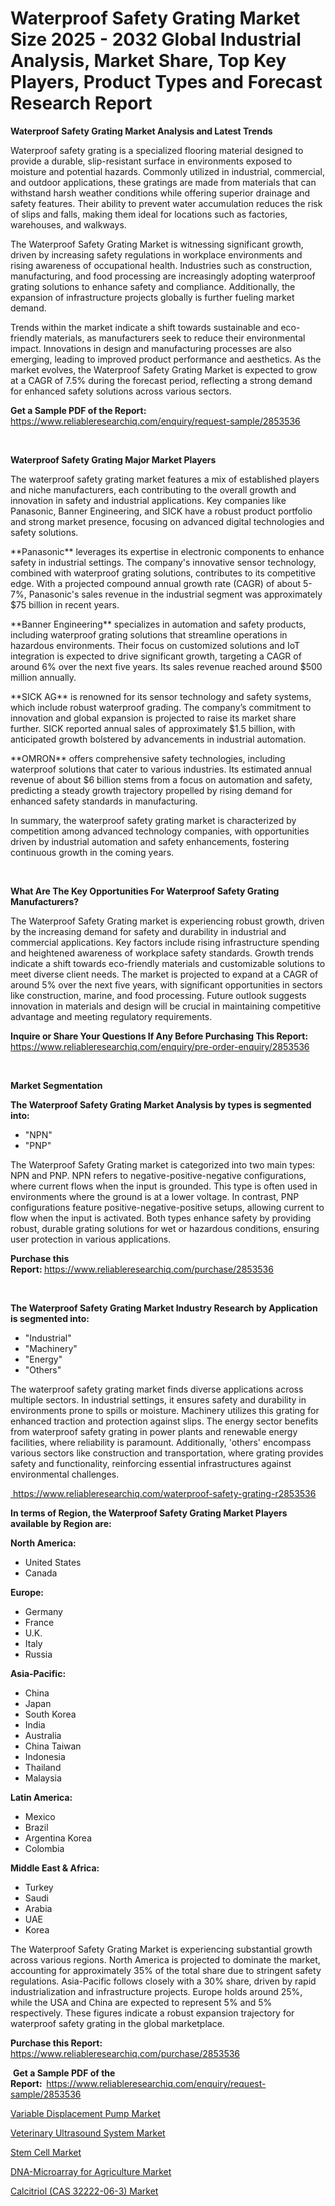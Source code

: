 <p><h1>Waterproof Safety Grating Market Size 2025 - 2032 Global Industrial Analysis, Market Share, Top Key Players, Product Types and Forecast Research Report</h1></p><p><strong>Waterproof Safety Grating Market Analysis and Latest Trends</strong></p>
<p><p>Waterproof safety grating is a specialized flooring material designed to provide a durable, slip-resistant surface in environments exposed to moisture and potential hazards. Commonly utilized in industrial, commercial, and outdoor applications, these gratings are made from materials that can withstand harsh weather conditions while offering superior drainage and safety features. Their ability to prevent water accumulation reduces the risk of slips and falls, making them ideal for locations such as factories, warehouses, and walkways.</p><p>The Waterproof Safety Grating Market is witnessing significant growth, driven by increasing safety regulations in workplace environments and rising awareness of occupational health. Industries such as construction, manufacturing, and food processing are increasingly adopting waterproof grating solutions to enhance safety and compliance. Additionally, the expansion of infrastructure projects globally is further fueling market demand.</p><p>Trends within the market indicate a shift towards sustainable and eco-friendly materials, as manufacturers seek to reduce their environmental impact. Innovations in design and manufacturing processes are also emerging, leading to improved product performance and aesthetics. As the market evolves, the Waterproof Safety Grating Market is expected to grow at a CAGR of 7.5% during the forecast period, reflecting a strong demand for enhanced safety solutions across various sectors.</p></p>
<p><strong>Get a Sample PDF of the Report:&nbsp;</strong> <a href="https://www.reliableresearchiq.com/enquiry/request-sample/2853536?utm_campaign=1123&utm_medium=2&utm_source=Github&utm_content=ia&utm_term=12032025&utm_id=waterproof-safety-grating">https://www.reliableresearchiq.com/enquiry/request-sample/2853536</a></p>
<p>&nbsp;</p>
<p><strong>Waterproof Safety Grating Major Market Players</strong></p>
<p><p>The waterproof safety grating market features a mix of established players and niche manufacturers, each contributing to the overall growth and innovation in safety and industrial applications. Key companies like Panasonic, Banner Engineering, and SICK have a robust product portfolio and strong market presence, focusing on advanced digital technologies and safety solutions.</p><p>**Panasonic** leverages its expertise in electronic components to enhance safety in industrial settings. The company's innovative sensor technology, combined with waterproof grating solutions, contributes to its competitive edge. With a projected compound annual growth rate (CAGR) of about 5-7%, Panasonic's sales revenue in the industrial segment was approximately $75 billion in recent years.</p><p>**Banner Engineering** specializes in automation and safety products, including waterproof grating solutions that streamline operations in hazardous environments. Their focus on customized solutions and IoT integration is expected to drive significant growth, targeting a CAGR of around 6% over the next five years. Its sales revenue reached around $500 million annually.</p><p>**SICK AG** is renowned for its sensor technology and safety systems, which include robust waterproof grading. The company’s commitment to innovation and global expansion is projected to raise its market share further. SICK reported annual sales of approximately $1.5 billion, with anticipated growth bolstered by advancements in industrial automation.</p><p>**OMRON** offers comprehensive safety technologies, including waterproof solutions that cater to various industries. Its estimated annual revenue of about $6 billion stems from a focus on automation and safety, predicting a steady growth trajectory propelled by rising demand for enhanced safety standards in manufacturing.</p><p>In summary, the waterproof safety grating market is characterized by competition among advanced technology companies, with opportunities driven by industrial automation and safety enhancements, fostering continuous growth in the coming years.</p></p>
<p>&nbsp;</p>
<p><strong>What Are The Key Opportunities For Waterproof Safety Grating Manufacturers?</strong></p>
<p><p>The Waterproof Safety Grating market is experiencing robust growth, driven by the increasing demand for safety and durability in industrial and commercial applications. Key factors include rising infrastructure spending and heightened awareness of workplace safety standards. Growth trends indicate a shift towards eco-friendly materials and customizable solutions to meet diverse client needs. The market is projected to expand at a CAGR of around 5% over the next five years, with significant opportunities in sectors like construction, marine, and food processing. Future outlook suggests innovation in materials and design will be crucial in maintaining competitive advantage and meeting regulatory requirements.</p></p>
<p><strong>Inquire or Share Your Questions If Any Before Purchasing This Report:</strong> <a href="https://www.reliableresearchiq.com/enquiry/pre-order-enquiry/2853536?utm_campaign=1123&utm_medium=2&utm_source=Github&utm_content=ia&utm_term=12032025&utm_id=waterproof-safety-grating">https://www.reliableresearchiq.com/enquiry/pre-order-enquiry/2853536</a></p>
<p>&nbsp;</p>
<p><strong>Market Segmentation</strong></p>
<p><strong>The Waterproof Safety Grating Market Analysis by types is segmented into:</strong></p>
<p><ul><li>"NPN"</li><li>"PNP"</li></ul></p>
<p><p>The Waterproof Safety Grating market is categorized into two main types: NPN and PNP. NPN refers to negative-positive-negative configurations, where current flows when the input is grounded. This type is often used in environments where the ground is at a lower voltage. In contrast, PNP configurations feature positive-negative-positive setups, allowing current to flow when the input is activated. Both types enhance safety by providing robust, durable grating solutions for wet or hazardous conditions, ensuring user protection in various applications.</p></p>
<p><strong>Purchase this Report:&nbsp;</strong><a href="https://www.reliableresearchiq.com/purchase/2853536?utm_campaign=1123&utm_medium=2&utm_source=Github&utm_content=ia&utm_term=12032025&utm_id=waterproof-safety-grating">https://www.reliableresearchiq.com/purchase/2853536</a></p>
<p>&nbsp;</p>
<p><strong>The Waterproof Safety Grating Market Industry Research by Application is segmented into:</strong></p>
<p><ul><li>"Industrial"</li><li>"Machinery"</li><li>"Energy"</li><li>"Others"</li></ul></p>
<p><p>The waterproof safety grating market finds diverse applications across multiple sectors. In industrial settings, it ensures safety and durability in environments prone to spills or moisture. Machinery utilizes this grating for enhanced traction and protection against slips. The energy sector benefits from waterproof safety grating in power plants and renewable energy facilities, where reliability is paramount. Additionally, 'others' encompass various sectors like construction and transportation, where grating provides safety and functionality, reinforcing essential infrastructures against environmental challenges.</p></p>
<p><a href="https://www.reliableresearchiq.com/waterproof-safety-grating-r2853536?utm_campaign=1123&utm_medium=2&utm_source=Github&utm_content=ia&utm_term=12032025&utm_id=waterproof-safety-grating">&nbsp;https://www.reliableresearchiq.com/waterproof-safety-grating-r2853536</a></p>
<p><strong>In terms of Region, the Waterproof Safety Grating Market Players available by Region are:</strong></p>
<p>
    <p> <strong> North America: </strong>
        <ul>
            <li>United States</li>
            <li>Canada</li>
        </ul>
        </p> 
    <p> <strong> Europe: </strong>
        <ul>
            <li>Germany</li>
            <li>France</li>
            <li>U.K.</li>
            <li>Italy</li>
            <li>Russia</li>
        </ul>
        </p> 
    <p> <strong> Asia-Pacific: </strong>
        <ul>
            <li>China</li>
            <li>Japan</li>
            <li>South Korea</li>
            <li>India</li>
            <li>Australia</li>
            <li>China Taiwan</li>
            <li>Indonesia</li>
            <li>Thailand</li>
            <li>Malaysia</li>
        </ul>
        </p> 
    <p> <strong> Latin America: </strong>
        <ul>
            <li>Mexico</li>
            <li>Brazil</li>
            <li>Argentina Korea</li>
            <li>Colombia</li>
        </ul>
        </p> 
    <p> <strong> Middle East & Africa: </strong>
        <ul>
            <li>Turkey</li>
            <li>Saudi</li>
            <li>Arabia</li>
            <li>UAE</li>
            <li>Korea</li>
        </ul>
    </p>
    </p>
<p><p>The Waterproof Safety Grating Market is experiencing substantial growth across various regions. North America is projected to dominate the market, accounting for approximately 35% of the total share due to stringent safety regulations. Asia-Pacific follows closely with a 30% share, driven by rapid industrialization and infrastructure projects. Europe holds around 25%, while the USA and China are expected to represent 5% and 5% respectively. These figures indicate a robust expansion trajectory for waterproof safety grating in the global marketplace.</p></p>
<p><strong>Purchase this Report: </strong><a href="https://www.reliableresearchiq.com/purchase/2853536?utm_campaign=1123&utm_medium=2&utm_source=Github&utm_content=ia&utm_term=12032025&utm_id=waterproof-safety-grating">https://www.reliableresearchiq.com/purchase/2853536</a></p>
<p>&nbsp;<strong>Get a Sample PDF of the Report:&nbsp;&nbsp;</strong><a href="https://www.reliableresearchiq.com/enquiry/request-sample/2853536?utm_campaign=1123&utm_medium=2&utm_source=Github&utm_content=ia&utm_term=12032025&utm_id=waterproof-safety-grating">https://www.reliableresearchiq.com/enquiry/request-sample/2853536</a></p>
<p><strong></strong></p>
<p><p><a href="https://github.com/balapopepi/Market-Research-Report-List-1/blob/main/variable-displacement-pump-market.md?utm_campaign=1123&utm_medium=2&utm_source=Github&utm_content=ia&utm_term=12032025&utm_id=waterproof-safety-grating">Variable Displacement Pump Market</a></p><p><a href="https://github.com/lynlynyusay/Market-Research-Report-List-1/blob/main/veterinary-ultrasound-system-market.md?utm_campaign=1123&utm_medium=2&utm_source=Github&utm_content=ia&utm_term=12032025&utm_id=waterproof-safety-grating">Veterinary Ultrasound System Market</a></p><p><a href="https://github.com/tashipmhuiri/Market-Research-Report-List-1/blob/main/stem-cell-market.md?utm_campaign=1123&utm_medium=2&utm_source=Github&utm_content=ia&utm_term=12032025&utm_id=waterproof-safety-grating">Stem Cell Market</a></p><p><a href="https://github.com/adyawafurber1/Market-Research-Report-List-1/blob/main/dna-microarray-for-agriculture-market.md?utm_campaign=1123&utm_medium=2&utm_source=Github&utm_content=ia&utm_term=12032025&utm_id=waterproof-safety-grating">DNA-Microarray for Agriculture Market</a></p><p><a href="https://github.com/akrachveslov/Market-Research-Report-List-1/blob/main/calcitriol-cas-32222-06-3-market.md?utm_campaign=1123&utm_medium=2&utm_source=Github&utm_content=ia&utm_term=12032025&utm_id=waterproof-safety-grating">Calcitriol (CAS 32222-06-3) Market</a></p></p>